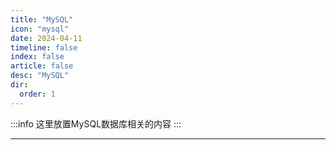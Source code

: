 ```yaml
---
title: "MySQL"
icon: "mysql"
date: 2024-04-11
timeline: false
index: false
article: false
desc: "MySQL"
dir:
  order: 1
---
```


:::info
这里放置MySQL数据库相关的内容
:::

--- 
<Catalog />